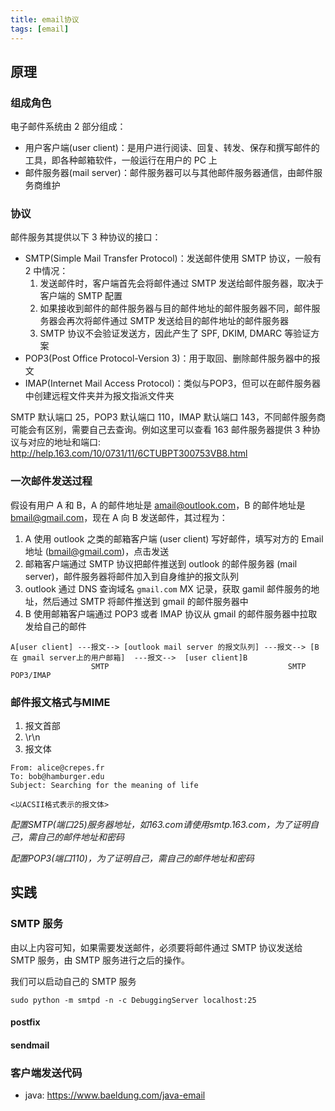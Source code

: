 ```yaml
---
title: email协议
tags: [email]
---
```


## 原理

### 组成角色

电子邮件系统由 2 部分组成：

* 用户客户端(user client)：是用户进行阅读、回复、转发、保存和撰写邮件的工具，即各种邮箱软件，一般运行在用户的 PC 上
* 邮件服务器(mail server)：邮件服务器可以与其他邮件服务器通信，由邮件服务商维护

### 协议

邮件服务其提供以下 3 种协议的接口：

* SMTP(Simple Mail Transfer Protocol)：发送邮件使用 SMTP 协议，一般有 2 中情况：
    1. 发送邮件时，客户端首先会将邮件通过 SMTP 发送给邮件服务器，取决于客户端的 SMTP 配置
    2. 如果接收到邮件的邮件服务器与目的邮件地址的邮件服务器不同，邮件服务器会再次将邮件通过 SMTP 发送给目的邮件地址的邮件服务器
    3. SMTP 协议不会验证发送方，因此产生了 SPF, DKIM, DMARC 等验证方案
* POP3(Post Office Protocol-Version 3)：用于取回、删除邮件服务器中的报文
* IMAP(Internet Mail Access Protocol)：类似与POP3，但可以在邮件服务器中创建远程文件夹并为报文指派文件夹

SMTP 默认端口 25，POP3 默认端口 110，IMAP 默认端口 143，不同邮件服务商可能会有区别，需要自己去查询。例如这里可以查看 163 邮件服务器提供 3 种协议与对应的地址和端口: http://help.163.com/10/0731/11/6CTUBPT300753VB8.html

### 一次邮件发送过程

假设有用户 A 和 B，A 的邮件地址是 amail@outlook.com，B 的邮件地址是 bmail@gmail.com，现在 A 向 B 发送邮件，其过程为：

1. A 使用 outlook 之类的邮箱客户端 (user client) 写好邮件，填写对方的 Email 地址 (bmail@gmail.com)，点击发送
2. 邮箱客户端通过 SMTP 协议把邮件推送到 outlook 的邮件服务器 (mail server)，邮件服务器将邮件加入到自身维护的报文队列
3. outlook 通过 DNS 查询域名 `gmail.com` MX 记录，获取 gamil 邮件服务的地址，然后通过 SMTP 将邮件推送到 gmail 的邮件服务器中
4. B 使用邮箱客户端通过 POP3 或者 IMAP 协议从 gmail 的邮件服务器中拉取发给自己的邮件

```
A[user client] ---报文--> [outlook mail server 的报文队列] ---报文--> [B 在 gmail server上的用户邮箱]  ---报文-->  [user client]B
                  SMTP                                        SMTP                                      POP3/IMAP
```

### 邮件报文格式与MIME

1. 报文首部
2. \r\n
3. 报文体

```
From: alice@crepes.fr
To: bob@hamburger.edu
Subject: Searching for the meaning of life

<以ACSII格式表示的报文体>
```

*配置SMTP(端口25)服务器地址，如163.com请使用smtp.163.com，为了证明自己，需自己的邮件地址和密码*

*配置POP3(端口110)，为了证明自己，需自己的邮件地址和密码*

## 实践

### SMTP 服务

由以上内容可知，如果需要发送邮件，必须要将邮件通过 SMTP 协议发送给 SMTP 服务，由 SMTP 服务进行之后的操作。

我们可以启动自己的 SMTP 服务

    sudo python -m smtpd -n -c DebuggingServer localhost:25

#### postfix

#### sendmail

### 客户端发送代码

- java: https://www.baeldung.com/java-email

